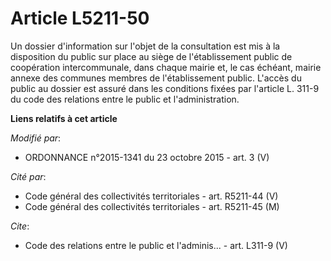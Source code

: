 # Article L5211-50

Un dossier d'information sur l'objet de la consultation est mis à la disposition du public sur place au siège de
l'établissement public de coopération intercommunale, dans chaque mairie et, le cas échéant, mairie annexe des communes
membres de l'établissement public. L'accès du public au dossier est assuré dans les conditions fixées par l'article L. 311-9
du code des relations entre le public et l'administration.

**Liens relatifs à cet article**

_Modifié par_:

  - ORDONNANCE n°2015-1341 du 23 octobre 2015 - art. 3 (V)

_Cité par_:

  - Code général des collectivités territoriales - art. R5211-44 (V)
  - Code général des collectivités territoriales - art. R5211-45 (M)

_Cite_:

  - Code des relations entre le public et l'adminis... - art. L311-9 (V)
